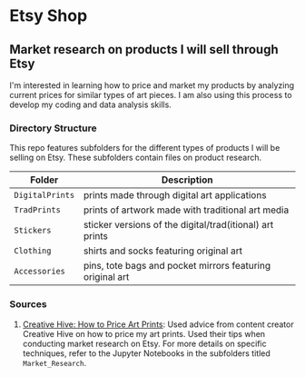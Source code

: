 # Etsy Shop 

## Market research on products I will sell through Etsy

I'm interested in learning how to price and market my products by analyzing current prices for similar types of art pieces. I am also using this process to develop my coding and data analysis skills. 

### Directory Structure

This repo features subfolders for the different types of products I will be selling on Etsy. These subfolders contain files on product research.

| Folder | Description |
|-----|-----|
| `DigitalPrints`  | prints made through digital art applications |
| `TradPrints`  | prints of artwork made with traditional art media |
| `Stickers`  | sticker versions of the digital/trad(itional) art prints |
| `Clothing`  | shirts and socks featuring original art |
| `Accessories`  | pins, tote bags and pocket mirrors featuring original art |

### Sources

1. [Creative Hive: How to Price Art Prints](https://www.youtube.com/watch?v=d0KJnkw9U2E): Used advice from content creator Creative Hive on how to price my art prints. Used their tips when conducting market research on Etsy. For more details on specific techniques, refer to the Jupyter Notebooks in the subfolders titled `Market_Research`.
